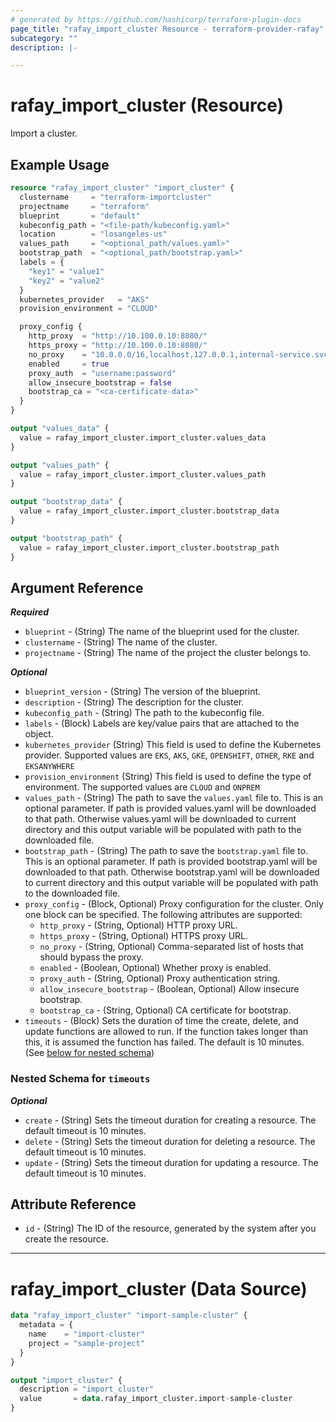 ```yaml
---
# generated by https://github.com/hashicorp/terraform-plugin-docs
page_title: "rafay_import_cluster Resource - terraform-provider-rafay"
subcategory: ""
description: |-

---
```


# rafay_import_cluster (Resource)

Import a cluster.

## Example Usage


```terraform
resource "rafay_import_cluster" "import_cluster" {
  clustername     = "terraform-importcluster"
  projectname     = "terraform"
  blueprint       = "default"
  kubeconfig_path = "<file-path/kubeconfig.yaml>"
  location        = "losangeles-us"
  values_path     = "<optional_path/values.yaml>"
  bootstrap_path  = "<optional_path/bootstrap.yaml>"
  labels = {
    "key1" = "value1"
    "key2" = "value2"
  }
  kubernetes_provider   = "AKS"
  provision_environment = "CLOUD"

  proxy_config {
    http_proxy  = "http://10.100.0.10:8080/"
    https_proxy = "http://10.100.0.10:8080/"
    no_proxy    = "10.0.0.0/16,localhost,127.0.0.1,internal-service.svc,webhook.svc,10.100.0.0/24,custom-dns.example.com,10.200.0.0/16,10.101.0.0/12,169.254.169.254,.internal.example.com,168.63.129.16,proxy,master.service.consul,10.240.0.0/16,drift-service.svc,*.privatelink.example.com,.privatelink.example.com"
    enabled     = true
    proxy_auth  = "username:password"
    allow_insecure_bootstrap = false
    bootstrap_ca = "<ca-certificate-data>"
  }
}

output "values_data" {
  value = rafay_import_cluster.import_cluster.values_data
}

output "values_path" {
  value = rafay_import_cluster.import_cluster.values_path
}

output "bootstrap_data" {
  value = rafay_import_cluster.import_cluster.bootstrap_data
}

output "bootstrap_path" {
  value = rafay_import_cluster.import_cluster.bootstrap_path
}
```

<!-- schema generated by tfplugindocs -->
## Argument Reference

***Required***

- `blueprint` - (String) The name of the blueprint used for the cluster.
- `clustername` - (String) The name of the cluster.
- `projectname` - (String) The name of the project the cluster belongs to.

***Optional***

- `blueprint_version` - (String) The version of the blueprint.
- `description` - (String) The description for the cluster.
- `kubeconfig_path` - (String) The path to the kubeconfig file.
- `labels` - (Block) Labels are key/value pairs that are attached to the object.
- `kubernetes_provider` (String)  This field is used to define the Kubernetes provider. Supported values are `EKS`, `AKS`, `GKE`, `OPENSHIFT`, `OTHER`, `RKE` and `EKSANYWHERE`
- `provision_environment` (String) This field is used to define the type of environment. The supported values are `CLOUD` and `ONPREM`
- `values_path` - (String) The path to save the `values.yaml` file to. This is an optional parameter. If path is provided values.yaml will be downloaded to that path. Otherwise values.yaml will be downloaded to current directory and this output variable will be populated with path to the downloaded file.
- `bootstrap_path` - (String) The path to save the `bootstrap.yaml` file to. This is an optional parameter. If path is provided bootstrap.yaml will be downloaded to that path. Otherwise bootstrap.yaml will be downloaded to current directory and this output variable will be populated with path to the downloaded file.
- `proxy_config` - (Block, Optional) Proxy configuration for the cluster. Only one block can be specified. The following attributes are supported:
    - `http_proxy` - (String, Optional) HTTP proxy URL.
    - `https_proxy` - (String, Optional) HTTPS proxy URL.
    - `no_proxy` - (String, Optional) Comma-separated list of hosts that should bypass the proxy.
    - `enabled` - (Boolean, Optional) Whether proxy is enabled.
    - `proxy_auth` - (String, Optional) Proxy authentication string.
    - `allow_insecure_bootstrap` - (Boolean, Optional) Allow insecure bootstrap.
    - `bootstrap_ca` - (String, Optional) CA certificate for bootstrap.
- `timeouts` - (Block) Sets the duration of time the create, delete, and update functions are allowed to run. If the function takes longer than this, it is assumed the function has failed. The default is 10 minutes. (See [below for nested schema](#nestedblock--timeouts))

<a id="nestedblock--timeouts"></a>
### Nested Schema for `timeouts`

***Optional***

- `create` - (String) Sets the timeout duration for creating a resource. The default timeout is 10 minutes.
- `delete` - (String) Sets the timeout duration for deleting a resource. The default timeout is 10 minutes.
- `update` - (String) Sets the timeout duration for updating a resource. The default timeout is 10 minutes.

## Attribute Reference

- `id` - (String) The ID of the resource, generated by the system after you create the resource.
  
---

# rafay_import_cluster (Data Source)

```terraform
data "rafay_import_cluster" "import-sample-cluster" {
  metadata = {
    name    = "import-cluster"
    project = "sample-project"
  }
}

output "import_cluster" {
  description = "import_cluster"
  value       = data.rafay_import_cluster.import-sample-cluster
}
```

